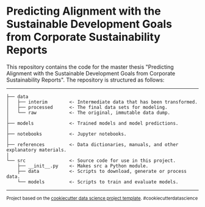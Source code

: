 Predicting Alignment with the Sustainable Development Goals from Corporate Sustainability Reports
==============================

This repository contains the code for the master thesis "Predicting Alignment with the Sustainable Development
Goals from Corporate Sustainability Reports". The repository is structured as follows:

------------

    ├── data
    │   ├── interim        <- Intermediate data that has been transformed.
    │   ├── processed      <- The final data sets for modeling.
    │   └── raw            <- The original, immutable data dump.
    │
    ├── models             <- Trained models and model predictions.
    │
    ├── notebooks          <- Jupyter notebooks. 
    │
    ├── references         <- Data dictionaries, manuals, and other explanatory materials.
    │
    └── src                <- Source code for use in this project.
        ├── __init__.py    <- Makes src a Python module.
        ├── data           <- Scripts to download, generate or process data.
        └── models         <- Scripts to train and evaluate models.

--------

<p><small>Project based on the <a target="_blank" href="https://drivendata.github.io/cookiecutter-data-science/">cookiecutter data science project template</a>. #cookiecutterdatascience</small></p>
